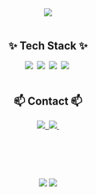 <div align="center">
<img src="https://capsule-render.vercel.app/api?type=venom&color=auto&height=300&section=header&text=jong%20in's%20Github&fontSize=90" />

</div>

<br>

<h2 align="center">✨ Tech Stack ✨</h2>
<div align="center">
  <img src="https://img.shields.io/badge/unity-20232a.svg?style=for-the-badge&logo=unity&logoColor=61DAFB" />&nbsp
  <img src="https://img.shields.io/badge/C%23-E34F26.svg?style=for-the-badge&logo=csharp&logoColor=white" />&nbsp
  <img src="https://img.shields.io/badge/javascript-F7DF1E.svg?style=for-the-badge&logo=javascript&logoColor=20232a" />&nbsp
  <img src="https://img.shields.io/badge/github-%23121011.svg?style=for-the-badge&logo=github&logoColor=white"/>&nbsp
</div>

<br>

<h2 align="center">📫 Contact 📫</h2>
<div align="center">
    <a href="https://bellin-yu.tistory.com)">
    <img src="https://img.shields.io/badge/blog-1EBC8F?style=for-the-badge&logo=Tistory&logoColor=white" />&nbsp
  </a>
  <a href="dyddkfdydgh@gmail.com">
    <img
      src="https://img.shields.io/badge/dyddkfdydgh@gmail.com-D14836?style=for-the-badge&logo=gmail&logoColor=white"/>&nbsp
  </a>
</div>

</br></br></br></br>
<div align="center">
    <img src= "https://github-readme-stats.vercel.app/api?username=yujongin&theme=tokyonight"/>
    <img src= "https://github-readme-stats.vercel.app/api/top-langs/?username=yujongin&layout=compact&theme=tokyonight"/>
</div>
